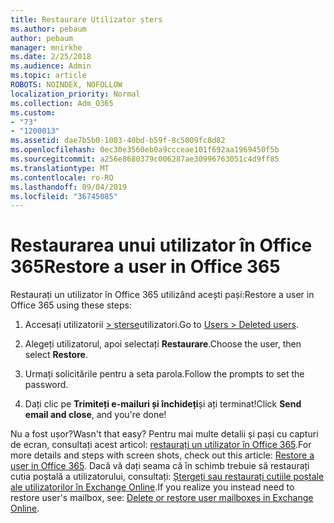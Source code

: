 ```yaml
---
title: Restaurare Utilizator șters
ms.author: pebaum
author: pebaum
manager: mnirkhe
ms.date: 2/25/2018
ms.audience: Admin
ms.topic: article
ROBOTS: NOINDEX, NOFOLLOW
localization_priority: Normal
ms.collection: Adm_O365
ms.custom:
- "73"
- "1200013"
ms.assetid: dae7b5b0-1003-40bd-b59f-8c5009fc8d82
ms.openlocfilehash: 0ec30e3560eb0a9ccceae101f692aa1969450f5b
ms.sourcegitcommit: a256e8680379c006287ae30996763051c4d9ff85
ms.translationtype: MT
ms.contentlocale: ro-RO
ms.lasthandoff: 09/04/2019
ms.locfileid: "36745085"
---
```

# <a name="restore-a-user-in-office-365"></a><span data-ttu-id="aaa40-102">Restaurarea unui utilizator în Office 365</span><span class="sxs-lookup"><span data-stu-id="aaa40-102">Restore a user in Office 365</span></span>

<span data-ttu-id="aaa40-103">Restaurați un utilizator în Office 365 utilizând acești pași:</span><span class="sxs-lookup"><span data-stu-id="aaa40-103">Restore a user in Office 365 using these steps:</span></span>
  
1. <span data-ttu-id="aaa40-104">Accesați utilizatorii [ \> șterse](https://admin.microsoft.com/adminportal/home#/deletedusers)utilizatori.</span><span class="sxs-lookup"><span data-stu-id="aaa40-104">Go to [Users \> Deleted users](https://admin.microsoft.com/adminportal/home#/deletedusers).</span></span>

2. <span data-ttu-id="aaa40-105">Alegeți utilizatorul, apoi selectați **Restaurare**.</span><span class="sxs-lookup"><span data-stu-id="aaa40-105">Choose the user, then select **Restore**.</span></span>

3. <span data-ttu-id="aaa40-106">Urmați solicitările pentru a seta parola.</span><span class="sxs-lookup"><span data-stu-id="aaa40-106">Follow the prompts to set the password.</span></span>

4. <span data-ttu-id="aaa40-107">Dați clic pe **Trimiteți e-mailuri și închideți**și ați terminat!</span><span class="sxs-lookup"><span data-stu-id="aaa40-107">Click **Send email and close**, and you're done!</span></span>

<span data-ttu-id="aaa40-108">Nu a fost ușor?</span><span class="sxs-lookup"><span data-stu-id="aaa40-108">Wasn't that easy?</span></span> <span data-ttu-id="aaa40-109">Pentru mai multe detalii și pași cu capturi de ecran, consultați acest articol: [restaurați un utilizator în Office 365](https://docs.microsoft.com/office365/admin/add-users/restore-user).</span><span class="sxs-lookup"><span data-stu-id="aaa40-109">For more details and steps with screen shots, check out this article: [Restore a user in Office 365](https://docs.microsoft.com/office365/admin/add-users/restore-user).</span></span> <span data-ttu-id="aaa40-110">Dacă vă dați seama că în schimb trebuie să restaurați cutia poștală a utilizatorului, consultați: [Ștergeți sau restaurați cutiile poștale ale utilizatorilor în Exchange Online](https://docs.microsoft.com/exchange/recipients-in-exchange-online/delete-or-restore-mailboxes).</span><span class="sxs-lookup"><span data-stu-id="aaa40-110">If you realize you instead need to restore user's mailbox, see: [Delete or restore user mailboxes in Exchange Online](https://docs.microsoft.com/exchange/recipients-in-exchange-online/delete-or-restore-mailboxes).</span></span>